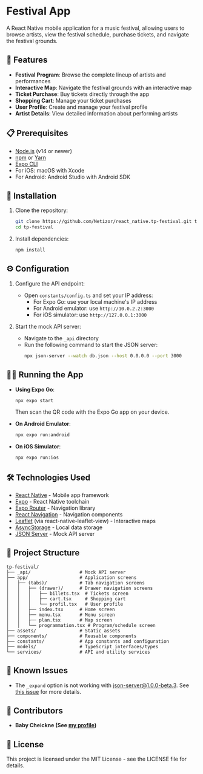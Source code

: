 # Festival App

A React Native mobile application for a music festival, allowing users to browse artists, view the festival schedule, purchase tickets, and navigate the festival grounds.

## 📱 Features

- **Festival Program**: Browse the complete lineup of artists and performances
- **Interactive Map**: Navigate the festival grounds with an interactive map
- **Ticket Purchase**: Buy tickets directly through the app
- **Shopping Cart**: Manage your ticket purchases
- **User Profile**: Create and manage your festival profile
- **Artist Details**: View detailed information about performing artists

## 📋 Prerequisites

- [Node.js](https://nodejs.org/) (v14 or newer)
- [npm](https://www.npmjs.com/) or [Yarn](https://yarnpkg.com/)
- [Expo CLI](https://docs.expo.dev/get-started/installation/)
- For iOS: macOS with Xcode
- For Android: Android Studio with Android SDK

## 🚀 Installation

1. Clone the repository:
   ```bash
   git clone https://github.com/Netizor/react_native.tp-festival.git tp-festival
   cd tp-festival
   ```

2. Install dependencies:
   ```bash
   npm install
   ```

## ⚙️ Configuration

1. Configure the API endpoint:
   - Open `constants/config.ts` and set your IP address:
     - For Expo Go: use your local machine's IP address
     - For Android emulator: use `http://10.0.2.2:3000`
     - For iOS simulator: use `http://127.0.0.1:3000`

2. Start the mock API server:
   - Navigate to the `_api` directory
   - Run the following command to start the JSON server:
     ```bash
     npx json-server --watch db.json --host 0.0.0.0 --port 3000
     ```

## 🏃‍♂️ Running the App

- **Using Expo Go**:
  ```bash
  npx expo start
  ```
  Then scan the QR code with the Expo Go app on your device.

- **On Android Emulator**:
  ```bash
  npx expo run:android
  ```

- **On iOS Simulator**:
  ```bash
  npx expo run:ios
  ```

## 🛠️ Technologies Used

- [React Native](https://reactnative.dev/) - Mobile app framework
- [Expo](https://expo.dev/) - React Native toolchain
- [Expo Router](https://docs.expo.dev/router/introduction/) - Navigation library
- [React Navigation](https://reactnavigation.org/) - Navigation components
- [Leaflet](https://leafletjs.com/) (via react-native-leaflet-view) - Interactive maps
- [AsyncStorage](https://react-native-async-storage.github.io/async-storage/) - Local data storage
- [JSON Server](https://github.com/typicode/json-server) - Mock API server

## 📁 Project Structure

```
tp-festival/
├── _api/                  # Mock API server
├── app/                   # Application screens
│   ├── (tabs)/            # Tab navigation screens
│   │   ├── (drawer)/      # Drawer navigation screens
│   │   │   ├── billets.tsx  # Tickets screen
│   │   │   ├── cart.tsx     # Shopping cart
│   │   │   └── profil.tsx   # User profile
│   │   ├── index.tsx      # Home screen
│   │   ├── menu.tsx       # Menu screen
│   │   ├── plan.tsx       # Map screen
│   │   └── programmation.tsx # Program/schedule screen
├── assets/                # Static assets
├── components/            # Reusable components
├── constants/             # App constants and configuration
├── models/                # TypeScript interfaces/types
└── services/              # API and utility services
```

## 🐛 Known Issues

- The `_expand` option is not working with json-server@1.0.0-beta.3. See [this issue](https://github.com/typicode/json-server/issues/1638) for more details.

## 👥 Contributors

- **Baby Cheickne (See [my profile](https://github.com/Netizor))**

## 📄 License

This project is licensed under the MIT License - see the LICENSE file for details.
